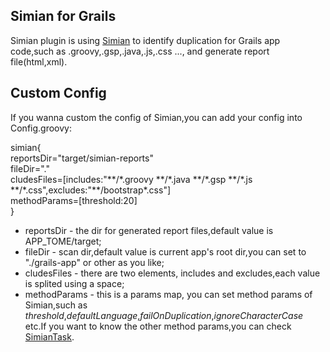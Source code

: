 ## Simian for Grails ##

Simian plugin is using <a href="http://www.harukizaemon.com/simian/">Simian</a> to identify duplication for Grails app code,such as .groovy,.gsp,.java,.js,.css ..., and generate report file(html,xml).

## Custom Config ##

If you wanna custom the config of Simian,you can add your config into Config.groovy:

simian{<br>
    reportsDir="target/simian-reports"<br>
    fileDir="."<br>
    cludesFiles=[includes:"\*\*/\*.groovy \*\*/\*.java \*\*/\*.gsp \*\*/\*.js \*\*/\*.css",excludes:"\*\*/bootstrap\*.css"]<br>
    methodParams=[threshold:20]<br>
}

   * reportsDir - the dir for generated report files,default value is APP_TOME/target;
   * fileDir - scan dir,default value is current app's root dir,you can set to "./grails-app" or other as you like;
   * cludesFiles - there are two elements, includes and excludes,each value is splited using a space;
   * methodParams - this is a params map, you can set method params of Simian,such as <i>threshold</i>,<i>defaultLanguage</i>,<i>failOnDuplication</i>,<i>ignoreCharacterCase</i> etc.If you want to know the other method params,you can check <a href="http://www.harukizaemon.com/simian/javadoc/com/harukizaemon/simian/SimianTask.html">SimianTask</a>.

